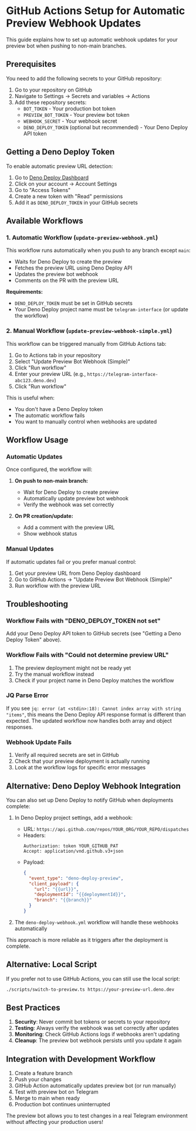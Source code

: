 # GitHub Actions Setup for Automatic Preview Webhook Updates

This guide explains how to set up automatic webhook updates for your preview bot when pushing to non-main branches.

## Prerequisites

You need to add the following secrets to your GitHub repository:

1. Go to your repository on GitHub
2. Navigate to Settings → Secrets and variables → Actions
3. Add these repository secrets:
   - `BOT_TOKEN` - Your production bot token
   - `PREVIEW_BOT_TOKEN` - Your preview bot token
   - `WEBHOOK_SECRET` - Your webhook secret
   - `DENO_DEPLOY_TOKEN` (optional but recommended) - Your Deno Deploy API token

## Getting a Deno Deploy Token

To enable automatic preview URL detection:

1. Go to [Deno Deploy Dashboard](https://dash.deno.com)
2. Click on your account → Account Settings
3. Go to "Access Tokens"
4. Create a new token with "Read" permissions
5. Add it as `DENO_DEPLOY_TOKEN` in your GitHub secrets

## Available Workflows

### 1. Automatic Workflow (`update-preview-webhook.yml`)

This workflow runs automatically when you push to any branch except `main`:

- Waits for Deno Deploy to create the preview
- Fetches the preview URL using Deno Deploy API
- Updates the preview bot webhook
- Comments on the PR with the preview URL

**Requirements:**
- `DENO_DEPLOY_TOKEN` must be set in GitHub secrets
- Your Deno Deploy project name must be `telegram-interface` (or update the workflow)

### 2. Manual Workflow (`update-preview-webhook-simple.yml`)

This workflow can be triggered manually from GitHub Actions tab:

1. Go to Actions tab in your repository
2. Select "Update Preview Bot Webhook (Simple)"
3. Click "Run workflow"
4. Enter your preview URL (e.g., `https://telegram-interface-abc123.deno.dev`)
5. Click "Run workflow"

This is useful when:
- You don't have a Deno Deploy token
- The automatic workflow fails
- You want to manually control when webhooks are updated

## Workflow Usage

### Automatic Updates

Once configured, the workflow will:

1. **On push to non-main branch:**
   - Wait for Deno Deploy to create preview
   - Automatically update preview bot webhook
   - Verify the webhook was set correctly

2. **On PR creation/update:**
   - Add a comment with the preview URL
   - Show webhook status

### Manual Updates

If automatic updates fail or you prefer manual control:

1. Get your preview URL from Deno Deploy dashboard
2. Go to GitHub Actions → "Update Preview Bot Webhook (Simple)"
3. Run workflow with the preview URL

## Troubleshooting

### Workflow Fails with "DENO_DEPLOY_TOKEN not set"

Add your Deno Deploy API token to GitHub secrets (see "Getting a Deno Deploy Token" above).

### Workflow Fails with "Could not determine preview URL"

1. The preview deployment might not be ready yet
2. Try the manual workflow instead
3. Check if your project name in Deno Deploy matches the workflow

### JQ Parse Error

If you see `jq: error (at <stdin>:18): Cannot index array with string "items"`, this means the Deno Deploy API response format is different than expected. The updated workflow now handles both array and object responses.

### Webhook Update Fails

1. Verify all required secrets are set in GitHub
2. Check that your preview deployment is actually running
3. Look at the workflow logs for specific error messages

## Alternative: Deno Deploy Webhook Integration

You can also set up Deno Deploy to notify GitHub when deployments complete:

1. In Deno Deploy project settings, add a webhook:
   - URL: `https://api.github.com/repos/YOUR_ORG/YOUR_REPO/dispatches`
   - Headers:
     ```
     Authorization: token YOUR_GITHUB_PAT
     Accept: application/vnd.github.v3+json
     ```
   - Payload:
     ```json
     {
       "event_type": "deno-deploy-preview",
       "client_payload": {
         "url": "{{url}}",
         "deploymentId": "{{deploymentId}}",
         "branch": "{{branch}}"
       }
     }
     ```

2. The `deno-deploy-webhook.yml` workflow will handle these webhooks automatically

This approach is more reliable as it triggers after the deployment is complete.

## Alternative: Local Script

If you prefer not to use GitHub Actions, you can still use the local script:

```bash
./scripts/switch-to-preview.ts https://your-preview-url.deno.dev
```

## Best Practices

1. **Security**: Never commit bot tokens or secrets to your repository
2. **Testing**: Always verify the webhook was set correctly after updates
3. **Monitoring**: Check GitHub Actions logs if webhooks aren't updating
4. **Cleanup**: The preview bot webhook persists until you update it again

## Integration with Development Workflow

1. Create a feature branch
2. Push your changes
3. GitHub Action automatically updates preview bot (or run manually)
4. Test with preview bot on Telegram
5. Merge to main when ready
6. Production bot continues uninterrupted

The preview bot allows you to test changes in a real Telegram environment without affecting your production users!
